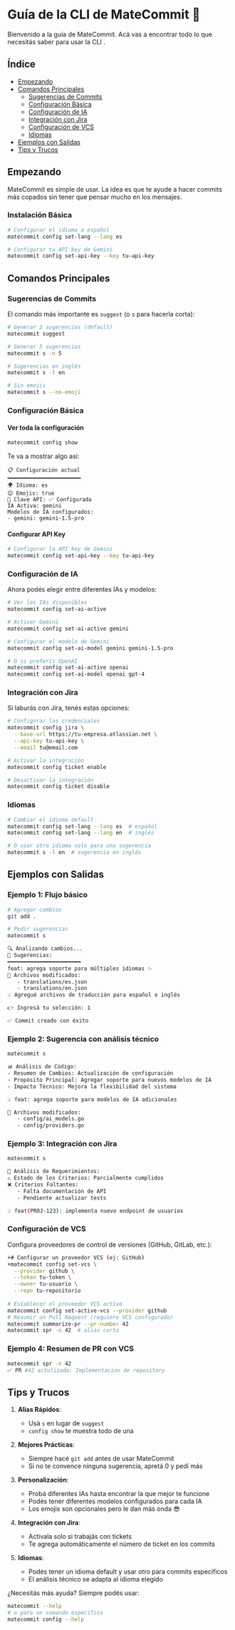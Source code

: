 # Guía de la CLI de MateCommit 🧉

Bienvenido a la guía de MateCommit. Acá vas a encontrar todo lo que necesitás saber para usar la CLI .

## Índice
- [Empezando](#empezando)
- [Comandos Principales](#comandos-principales)
  - [Sugerencias de Commits](#sugerencias-de-commits)
  - [Configuración Básica](#configuración-básica)
  - [Configuración de IA](#configuración-de-ia)
  - [Integración con Jira](#integración-con-jira)
  - [Configuración de VCS](#configuración-de-vcs)
  - [Idiomas](#idiomas)
- [Ejemplos con Salidas](#ejemplos-con-salidas)
- [Tips y Trucos](#tips-y-trucos)

## Empezando

MateCommit es simple de usar. La idea es que te ayude a hacer commits más copados sin tener que pensar mucho en los mensajes.

### Instalación Básica

```bash
# Configurar el idioma a español
matecommit config set-lang --lang es

# Configurar tu API key de Gemini
matecommit config set-api-key --key tu-api-key
```

## Comandos Principales

### Sugerencias de Commits

El comando más importante es `suggest` (o `s` para hacerla corta):

```bash
# Generar 3 sugerencias (default)
matecommit suggest

# Generar 5 sugerencias
matecommit s -n 5

# Sugerencias en inglés
matecommit s -l en

# Sin emojis
matecommit s --no-emoji
```

### Configuración Básica

#### Ver toda la configuración
```bash
matecommit config show
```

Te va a mostrar algo así:
```
📋 Configuración actual
━━━━━━━━━━━━━━━━━━━━━━━
🌍 Idioma: es
😊 Emojis: true
🔑 Clave API: ✅ Configurada
IA Activa: gemini
Modelos de IA configurados:
- gemini: gemini-1.5-pro
```

#### Configurar API Key
```bash
# Configurar la API key de Gemini
matecommit config set-api-key --key tu-api-key
```

### Configuración de IA

Ahora podés elegir entre diferentes IAs y modelos:

```bash
# Ver las IAs disponibles
matecommit config set-ai-active

# Activar Gemini
matecommit config set-ai-active gemini

# Configurar el modelo de Gemini
matecommit config set-ai-model gemini gemini-1.5-pro

# O si preferís OpenAI
matecommit config set-ai-active openai
matecommit config set-ai-model openai gpt-4
```

### Integración con Jira

Si laburás con Jira, tenés estas opciones:

```bash
# Configurar las credenciales
matecommit config jira \
  --base-url https://tu-empresa.atlassian.net \
  --api-key tu-api-key \
  --email tu@email.com

# Activar la integración
matecommit config ticket enable

# Desactivar la integración
matecommit config ticket disable
```

### Idiomas

```bash
# Cambiar el idioma default
matecommit config set-lang --lang es  # español
matecommit config set-lang --lang en  # inglés

# O usar otro idioma solo para una sugerencia
matecommit s -l en  # sugerencia en inglés
```

## Ejemplos con Salidas

### Ejemplo 1: Flujo básico
```bash
# Agregar cambios
git add .

# Pedir sugerencias
matecommit s

🔍 Analizando cambios...
📝 Sugerencias:
━━━━━━━━━━━━━━━━━━━━━━━
feat: agrega soporte para múltiples idiomas ✨
📄 Archivos modificados:
   - translations/es.json
   - translations/en.json
💡 Agregué archivos de traducción para español e inglés

👉 Ingresá tu selección: 1

✅ Commit creado con éxito
```

### Ejemplo 2: Sugerencia con análisis técnico
```bash
matecommit s

📊 Análisis de Código:
- Resumen de Cambios: Actualización de configuración
- Propósito Principal: Agregar soporte para nuevos modelos de IA
- Impacto Técnico: Mejora la flexibilidad del sistema

💡 feat: agrega soporte para modelos de IA adicionales

📄 Archivos modificados:
   - config/ai_models.go
   - config/providers.go
```

### Ejemplo 3: Integración con Jira
```bash
matecommit s

🎯 Análisis de Requerimientos:
⚠️ Estado de los Criterios: Parcialmente cumplidos
❌ Criterios Faltantes:
   - Falta documentación de API
   - Pendiente actualizar tests

💡 feat(PROJ-123): implementa nuevo endpoint de usuarios
```

### Configuración de VCS

Configura proveedores de control de versiones (GitHub, GitLab, etc.):
```bash
+# Configurar un proveedor VCS (ej: GitHub)
+matecommit config set-vcs \
  --provider github \
  --token tu-token \
  --owner tu-usuario \
  --repo tu-repositorio
  
# Establecer el proveedor VCS activo
matecommit config set-active-vcs --provider github
# Resumir un Pull Request (requiere VCS configurado)
matecommit summarize-pr --pr-number 42
matecommit spr -n 42  # alias corto
```

### Ejemplo 4: Resumen de PR con VCS
```bash
matecommit spr -n 42
✅ PR #42 actulizado: Implementacion de repository
```

## Tips y Trucos

1. **Alias Rápidos**:
   - Usá `s` en lugar de `suggest`
   - `config show` te muestra todo de una

2. **Mejores Prácticas**:
   - Siempre hacé `git add` antes de usar MateCommit
   - Si no te convence ninguna sugerencia, apretá 0 y pedí más

3. **Personalización**:
   - Probá diferentes IAs hasta encontrar la que mejor te funcione
   - Podés tener diferentes modelos configurados para cada IA
   - Los emojis son opcionales pero le dan más onda 😎

4. **Integración con Jira**:
   - Activala solo si trabajás con tickets
   - Te agrega automáticamente el número de ticket en los commits

5. **Idiomas**:
   - Podés tener un idioma default y usar otro para commits específicos
   - El análisis técnico se adapta al idioma elegido

¿Necesitás más ayuda? Siempre podés usar:
```bash
matecommit --help
# o para un comando específico
matecommit config --help
```